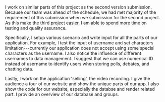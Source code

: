I work on similar parts of this project as the second version submission. Because our team was ahead of the schedule, we had met majority of the requirement of this submission when we submission for the second project. As this make the third project easier, I am able to spend more time on testing and quality assurance.

Specifically, I setup various scenario and write input for all the parts of our application. For example, I test the input of username and set characters limitation---currently our application does not accept using some special characters as the username. I also notice the influence of different usernames to data management. I suggest that we can use numerical ID instead of username to identify users when storing polls, debates, and chatting data.

Lastly, I work on the application 'selling', the video recording. I give the audience a tour of our website and show the unique parts of our app. I also show the code for our website, especially the databse and render related part. I provide an overview of our database and groups.
